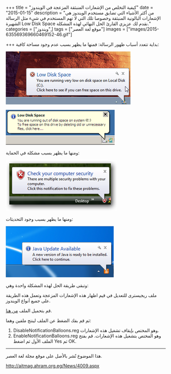 +++
title = "كيفية التخلص من الإشعارات المنبثقة المزعجة في الويندوز"
date = "2015-01-15"
description = "من أكثر الأشياء التي تضايق مستخدم الويندوز هي الإشعارات البالونية المنبثقة وخصوصا تلك التي لا تهم المستخدم في شيء مثل الرسالة الشهيرة Low Disk Space نقدم لك عزيزي القارئ الحل النهائي لهذه المشكلة."
categories = ["ويندوز",]
tags = ["موقع لغة العصر"]
images = ["images/2015-635569369660469152-46.gif"]

+++
بداية تتعدد أسباب ظهور الرسالة:
فمنها ما يظهر بسبب عدم وجود مساحة كافية:

![1](images/2015-635569369660469152-46.gif)


![2](images/2015-635569369777030906-703.gif)

ومنها ما يظهر بسبب مشكلة في الحماية:

![3](images/2015-635569370564057119-405.png)

ومنها ما يظهر بسبب وجود التحديثات:

![4](images/2015-635569371410926699-92.png)

وتبقى طريقة الحل لهذه المشكلة واحدة وهي:

ملف ريجيسترى للتعديل في قيم اظهار هذه الإشعارات المزعجة وتعمل هذه الطريقة على جميع أنواع الويندوز.

قم بتحميل الملف [من هنا](http://goo.gl/7WN0Ls).

ثم قم بفك الضغط عن الملف لينتج ملفين وهما:

1. DisableNotificationBalloons.reg وهو المختص بإيقاف تشغيل هذه الإشعارات.
2. EnableNotificationBalloons.reg وهو المختص بتشغيل هذه الإشعارات.
قم بفتح الملف الأول ثم اضغط Yes ثم OK.

---
هذا الموضوع نٌشر باﻷصل على موقع مجلة لغة العصر.

http://aitmag.ahram.org.eg/News/4009.aspx
